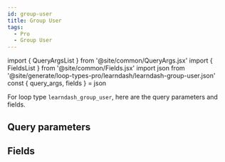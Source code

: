 ```yaml
---
id: group-user
title: Group User
tags:
  - Pro
  - Group User
---
```

import { QueryArgsList } from '@site/common/QueryArgs.jsx'
import { FieldsList } from '@site/common/Fields.jsx'
import json from '@site/generate/loop-types-pro/learndash/learndash-group-user.json'
const { query_args, fields } = json

For loop type `learndash_group_user`, here are the query parameters and fields.

## Query parameters

<QueryArgsList args={query_args} />

## Fields

<FieldsList fields={fields} />
